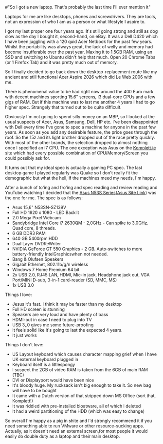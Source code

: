 #"So I got a new laptop. That's probably the last time I'll ever mention it"


 Laptops for me are like desktops, phones and screwdrivers. They are tools, not an expression of who I am as a person or what lifestyle I aspire to. <p /><div>I got my last proper one four years ago. It&#39;s still going strong and still as dog slow as the day I bought it, second-hand, on eBay. It was a Dell D420 which I have been juggling with a 120 quid Acer Netbook for the past few years. Whilst the portability was always great, the lack of welly and memory had become insufferable over the past year. Maxing it to 1.5GB RAM, using an SSD and switching to Ubuntu didn&#39;t help that much. Open 20 Chrome Tabs (or 1 Firefox Tab) and it was pretty much out of memory.</div> <p /><div>So I finally decided to go back down the desktop-replacement route like my ancient and still functional Acer Aspire 2026 which did Le Web 2006 with me.</div><p /><div>There is phenomenal value to be had right now around the 400 Euro mark with decent machines sporting 15.6&quot; screens, i3 dual-core CPUs and a few gigs of RAM. But if this machine was to last me another 4 years I had to go higher spec. Strangely that turned out to be quite difficult.</div> <p /><div>Obviously I&#39;m not going to spend silly money on an MBP, so I looked at the usual suspects of Acer, Asus, Samsung, Dell, HP etc. I&#39;ve been disappointed with Dell every time I&#39;ve gone to spec a machine for anyone in the past few years. As soon as you add any desirable feature, the price goes through the roof. So the 15z and its light brother dropped out of the race pretty quickly. With most of the other brands, the selection dropped to almost nothing once I specified an i7 CPU. The one exception was Asus on the <a href="http://Komplett.ie">Komplett.ie</a> site which had every possible combination of CPU/Memory/Screen you could possibly ask for.</div> <p /><div>It turns out that my ideal spec is actually a gaming PC spec. The last desktop game I played regularly was Quake so I don&#39;t really fit the demographic but what the hell, if the machines meed my needs, I&#39;m happy.</div> <p /><div>After a bunch of to&#39;ing and fro&#39;ing and spec reading and review reading and YouTube watching I decided that the <a href="http://komplett.ie/Komplett/product/ZKB_02PC/02_NOTEBOO/05_NOTEBOO/productdetails/80001914/Asus_15_6__N53SN_SZ139V_i7_2630_6_640_GB/90N4PA219H4457VL133Y/default.aspx">Asus N53S Series</a>(<a href="http://www.asus.com/Notebooks/Multimedia_Entertainment/N53SN">Asus Site Link</a>) was the one for me. The spec is as follows:</div> <ul><li>Asus 15,6&quot; N53SN-SZ139V</li><li>Full HD 1920 x 1080 - LED Backlit</li><li>2.0 Mega Pixel Webcam</li><li>Sandybridge Intel Core i7 2630QM - 2,0GHz - Can spike to 3.0GHz. Quad core, 8 threads.</li><li>6 GB DDR3 RAM</li> <li>640 GB 5400rpm HDD</li><li>Dual Layer DVDReWriter</li><li>NVIDIA GeForce GT 550 Graphics - 2 GB. Auto-switches to more battery-friendly IntelGraphicswhen not needed.</li><li>Bang &amp; Olufsen Speakers</li><li>Gigabit Ethernet, 802.11b/g/n wireless</li> <li>Windows 7 Home Premium 64 bit</li><li>2x USB 2.0, RJ45 LAN, HDMI, Mic-in jack, Headphone jack out, VGA Port/MINI D-sub, 3-in-1 card-reader (SD, MMC, MS)</li><li>1x USB 3.0</li></ul><p /><div>Things I love:</div> <div><ul><li>Jesus it&#39;s fast. I think it may be faster than my desktop</li><li>Full HD screen is stunning</li><li>Speakers are very loud and have plenty of bass</li><li>HDMI-out in case I need to plug into TV</li><li> USB 3,.0 gives me some future-proofing</li><li>It feels solid like it&#39;s going to last the expected 4 years.</li><li>It just works</li></ul></div><p /><div>Things I don&#39;t love:</div><div><ul><li>US Layout keyboard which causes character mapping grief when I have UK external keyboard plugged in</li> <li>Keyboard itself is a littlespongy</li><li>I suspect the 2GB of video RAM is taken from the 6GB of main RAM (TBC)</li><li>DVI or Displayport would have been nice</li><li>It&#39;s bloody huge. My rucksack isn&#39;t big enough to take it. So new bag will have to be bought</li> <li>It came with a Dutch version of that stripped down MS Office (sort that, Komplett!)</li><li>It was riddled with pre-installed bloatware, all of which I deleted</li><li>It had a weird partitioning of the HDD (which was easy to change)</li> </ul><div>So overall I&#39;m happy as a pig in shite and I&#39;d strongly recommend it if you need something able to run VMware or other resource-sucking apps. Actually, as it doesn&#39;t need an external screen,for most people it would easily do double duty as a laptop and their main desktop.</div> </div>
 